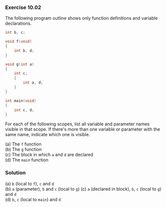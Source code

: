 ### Exercise 10.02
The following program outline shows only function definitions and variable
declarations.

```c
int b, c;

void f(void)
{
    int b, d;
}

void g(int a)
{
    int c;
    {
        int a, d;
    }
}

int main(void)
{
    int c, d;
}
```

For each of the following scopes, list all variable and parameter names visible
in that scope. If there's more than one variable or parameter with the same
name, indicate which one is visible. 

(a) The `f` function  
(b) The `g` function  
(c) The block in which `a` and `d` are declared  
(d) The `main` function

### Solution

(a) `b` (local to `f`), `c` and `d`  
(b) `a` (parameter), `b` and `c` (local to `g`)
(c) `a` (declared in block), `b`, `c` (local to `g`) and `d`  
(d) `b`, `c` (local to `main`) and `d`
